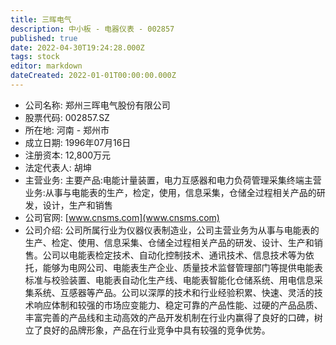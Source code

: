 ```yaml
---
title: 三晖电气
description: 中小板 - 电器仪表 - 002857
published: true
date: 2022-04-30T19:24:28.000Z
tags: stock
editor: markdown
dateCreated: 2022-01-01T00:00:00.000Z
---
```


- 公司名称: 郑州三晖电气股份有限公司
- 股票代码: 002857.SZ
- 所在地: 河南 - 郑州市
- 成立日期: 1996年07月16日
- 注册资本: 12,800万元
- 法定代表人: 胡坤
- 主营业务: 主要产品:电能计量装置，电力互感器和电力负荷管理采集终端主营业务:从事与电能表的生产，检定，使用，信息采集，仓储全过程相关产品的研发，设计，生产和销售
- 公司官网: [www.cnsms.com](www.cnsms.com)
- 公司介绍: 公司所属行业为仪器仪表制造业，公司主营业务为从事与电能表的生产、检定、使用、信息采集、仓储全过程相关产品的研发、设计、生产和销售。公司以电能表检定技术、自动化控制技术、通讯技术、信息技术等为依托，能够为电网公司、电能表生产企业、质量技术监督管理部门等提供电能表标准与校验装置、电能表自动化生产线、电能表智能化仓储系统、用电信息采集系统、互感器等产品。公司以深厚的技术和行业经验积累、快速、灵活的技术响应体制和较强的市场应变能力、稳定可靠的产品性能、过硬的产品品质、丰富完善的产品线和主动高效的产品开发机制在行业内赢得了良好的口碑，树立了良好的品牌形象，产品在行业竞争中具有较强的竞争优势。


